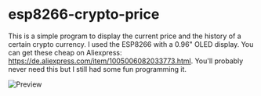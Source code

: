 # esp8266-crypto-price
This is a simple program to display the current price and the history of a certain crypto currency.
I used the ESP8266 with a 0.96" OLED display. You can get these cheap on Aliexpress: https://de.aliexpress.com/item/1005006082033773.html.
You'll probably never need this but I still had some fun programming it.

![Preview](https://github.com/user-attachments/assets/4af9a8cf-3884-4588-9342-cec252810d71)
